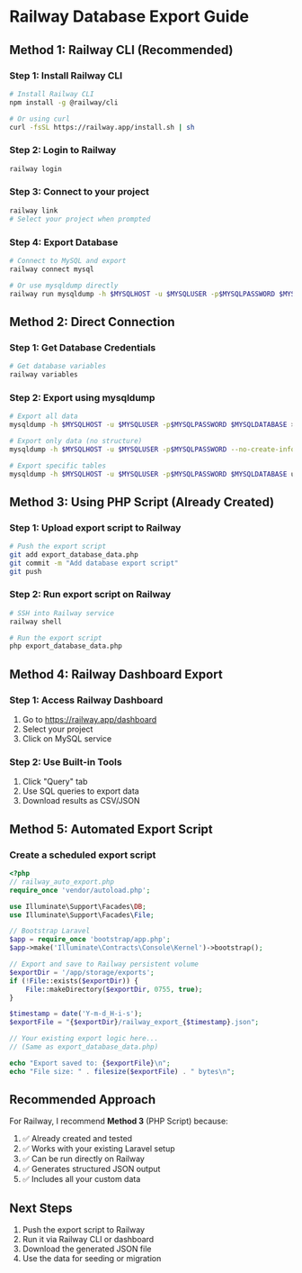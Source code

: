 # Railway Database Export Guide

## Method 1: Railway CLI (Recommended)

### Step 1: Install Railway CLI
```bash
# Install Railway CLI
npm install -g @railway/cli

# Or using curl
curl -fsSL https://railway.app/install.sh | sh
```

### Step 2: Login to Railway
```bash
railway login
```

### Step 3: Connect to your project
```bash
railway link
# Select your project when prompted
```

### Step 4: Export Database
```bash
# Connect to MySQL and export
railway connect mysql

# Or use mysqldump directly
railway run mysqldump -h $MYSQLHOST -u $MYSQLUSER -p$MYSQLPASSWORD $MYSQLDATABASE > backup.sql
```

## Method 2: Direct Connection

### Step 1: Get Database Credentials
```bash
# Get database variables
railway variables
```

### Step 2: Export using mysqldump
```bash
# Export all data
mysqldump -h $MYSQLHOST -u $MYSQLUSER -p$MYSQLPASSWORD $MYSQLDATABASE > railway_backup.sql

# Export only data (no structure)
mysqldump -h $MYSQLHOST -u $MYSQLUSER -p$MYSQLPASSWORD --no-create-info $MYSQLDATABASE > railway_data_only.sql

# Export specific tables
mysqldump -h $MYSQLHOST -u $MYSQLUSER -p$MYSQLPASSWORD $MYSQLDATABASE users products_women products_men products_kids > specific_tables.sql
```

## Method 3: Using PHP Script (Already Created)

### Step 1: Upload export script to Railway
```bash
# Push the export script
git add export_database_data.php
git commit -m "Add database export script"
git push
```

### Step 2: Run export script on Railway
```bash
# SSH into Railway service
railway shell

# Run the export script
php export_database_data.php
```

## Method 4: Railway Dashboard Export

### Step 1: Access Railway Dashboard
1. Go to https://railway.app/dashboard
2. Select your project
3. Click on MySQL service

### Step 2: Use Built-in Tools
1. Click "Query" tab
2. Use SQL queries to export data
3. Download results as CSV/JSON

## Method 5: Automated Export Script

### Create a scheduled export script
```php
<?php
// railway_auto_export.php
require_once 'vendor/autoload.php';

use Illuminate\Support\Facades\DB;
use Illuminate\Support\Facades\File;

// Bootstrap Laravel
$app = require_once 'bootstrap/app.php';
$app->make('Illuminate\Contracts\Console\Kernel')->bootstrap();

// Export and save to Railway persistent volume
$exportDir = '/app/storage/exports';
if (!File::exists($exportDir)) {
    File::makeDirectory($exportDir, 0755, true);
}

$timestamp = date('Y-m-d_H-i-s');
$exportFile = "{$exportDir}/railway_export_{$timestamp}.json";

// Your existing export logic here...
// (Same as export_database_data.php)

echo "Export saved to: {$exportFile}\n";
echo "File size: " . filesize($exportFile) . " bytes\n";
```

## Recommended Approach

For Railway, I recommend **Method 3** (PHP Script) because:
1. ✅ Already created and tested
2. ✅ Works with your existing Laravel setup
3. ✅ Can be run directly on Railway
4. ✅ Generates structured JSON output
5. ✅ Includes all your custom data

## Next Steps

1. Push the export script to Railway
2. Run it via Railway CLI or dashboard
3. Download the generated JSON file
4. Use the data for seeding or migration
